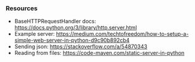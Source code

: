 ### Resources

- BaseHTTPRequestHandler docs: https://docs.python.org/3/library/http.server.html
- Example server: https://medium.com/techtofreedom/how-to-setup-a-simple-web-server-in-python-d9c90b892cb4
- Sending json: https://stackoverflow.com/a/54870343
- Reading from files: https://code-maven.com/static-server-in-python
